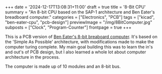 +++
date = '2024-12-17T13:08:31+11:00'
draft = true
title = '8-Bit CPU'
summary = "An 8-bit CPU based on the SAP-1 architecture and Ben Eater's breadboard computer."
categories = ["Electronics", "PCB"]
tags = ["kicad", "ben-eater-cpu", "pcb-design"]
previewImage = "/img/8BitComputer.jpg"
subposts = ["Clock", "Program-Counter"]
frontpage = true
+++

This is a PCB version of [Ben Eater's 8-bit breaboard computer](https://eater.net/8bit). It's based on the 'Simple As Possible' architecture, with modifications made to make the computer turing complete. My main goal building this was to learn the in's and out's of PCB design, but I also learned a whole lot about computer architecture in the process.

The computer is made up of 10 modules and an 8-bit bus.